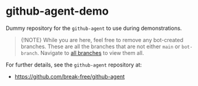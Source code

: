 # github-agent-demo

Dummy repository for the `github-agent` to use during demonstrations.

> {!NOTE}
> While you are here, feel free to remove any bot-created branches. These are
> all the branches that are not either `main` or `bot-branch`. Navigate to
> [all branches](https://github.com/break-free/github-agent-demo/branches) to
> view them all.

For further details, see the `github-agent` repository at:

- https://github.com/break-free/github-agent
